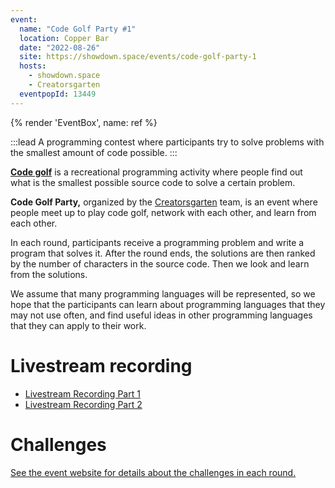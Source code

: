 ```yaml
---
event:
  name: "Code Golf Party #1"
  location: Copper Bar
  date: "2022-08-26"
  site: https://showdown.space/events/code-golf-party-1
  hosts:
    - showdown.space
    - Creatorsgarten
  eventpopId: 13449
---
```


{% render 'EventBox', name: ref %}

:::lead
A programming contest where participants try to solve problems with the smallest amount of code possible.
:::

[**Code golf**](https://en.wikipedia.org/wiki/Code_golf) is a recreational programming activity where people find out what is the smallest possible source code to solve a certain problem.

**Code Golf Party,** organized by the [Creatorsgarten](https://creatorsgarten.org/) team, is an event where people meet up to play code golf, network with each other, and learn from each other.

In each round, participants receive a programming problem and write a program that solves it. After the round ends, the solutions are then ranked by the number of characters in the source code. Then we look and learn from the solutions.

We assume that many programming languages will be represented, so we hope that the participants can learn about programming languages that they may not use often, and find useful ideas in other programming languages that they can apply to their work.

# Livestream recording

- [Livestream Recording Part 1](https://www.facebook.com/showdown.space/videos/589192172698870/)
- [Livestream Recording Part 2](https://www.facebook.com/showdown.space/videos/897540371212344/)

# Challenges

[See the event website for details about the challenges in each round.](https://showdown.space/events/code-golf-party-1/)